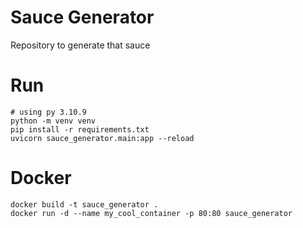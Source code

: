 # Sauce Generator
Repository to generate that sauce

# Run
```
# using py 3.10.9
python -m venv venv
pip install -r requirements.txt
uvicorn sauce_generator.main:app --reload
```

# Docker
```
docker build -t sauce_generator .
docker run -d --name my_cool_container -p 80:80 sauce_generator
```